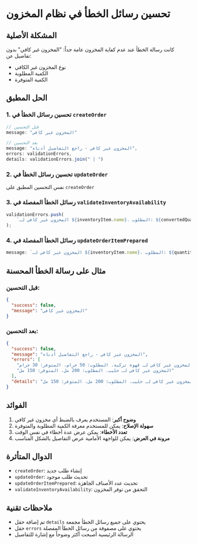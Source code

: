 # تحسين رسائل الخطأ في نظام المخزون

## المشكلة الأصلية
كانت رسالة الخطأ عند عدم كفاية المخزون عامة جداً: "المخزون غير كافي" بدون تفاصيل عن:
- نوع المخزون غير الكافي
- الكمية المطلوبة
- الكمية المتوفرة

## الحل المطبق

### 1. تحسين رسائل الخطأ في `createOrder`
```javascript
// قبل التحسين
message: "المخزون غير كافي"

// بعد التحسين
message: "المخزون غير كافي - راجع التفاصيل أدناه",
errors: validationErrors,
details: validationErrors.join(" | ")
```

### 2. تحسين رسائل الخطأ في `updateOrder`
نفس التحسين المطبق على `createOrder`

### 3. رسائل الخطأ المفصلة في `validateInventoryAvailability`
```javascript
validationErrors.push(
    `المخزون غير كافي لـ ${inventoryItem.name}. المطلوب: ${convertedQuantityNeeded} ${inventoryItem.unit}، المتوفر: ${inventoryItem.currentStock} ${inventoryItem.unit}`
);
```

### 4. رسائل الخطأ المفصلة في `updateOrderItemPrepared`
```javascript
message: `المخزون غير كافي لـ ${inventoryItem.name}. المطلوب: ${quantityToDeduct} ${inventoryItem.unit}، المتوفر: ${inventoryItem.currentStock} ${inventoryItem.unit}`
```

## مثال على رسالة الخطأ المحسنة

### قبل التحسين:
```json
{
  "success": false,
  "message": "المخزون غير كافي"
}
```

### بعد التحسين:
```json
{
  "success": false,
  "message": "المخزون غير كافي - راجع التفاصيل أدناه",
  "errors": [
    "المخزون غير كافي لـ قهوة تركية. المطلوب: 50 جرام، المتوفر: 30 جرام",
    "المخزون غير كافي لـ حليب. المطلوب: 200 مل، المتوفر: 150 مل"
  ],
  "details": "المخزون غير كافي لـ قهوة تركية. المطلوب: 50 جرام، المتوفر: 30 جرام | المخزون غير كافي لـ حليب. المطلوب: 200 مل، المتوفر: 150 مل"
}
```

## الفوائد

1. **وضوح أكبر**: المستخدم يعرف بالضبط أي مخزون غير كافي
2. **سهولة الإصلاح**: يمكن للمستخدم معرفة الكمية المطلوبة والمتوفرة
3. **تعدد الأخطاء**: يمكن عرض عدة أخطاء في نفس الوقت
4. **مرونة في العرض**: يمكن للواجهة الأمامية عرض التفاصيل بالشكل المناسب

## الدوال المتأثرة

- `createOrder`: إنشاء طلب جديد
- `updateOrder`: تحديث طلب موجود
- `updateOrderItemPrepared`: تحديث عدد الأصناف الجاهزة
- `validateInventoryAvailability`: التحقق من توفر المخزون

## ملاحظات تقنية

- تم إضافة حقل `details` يحتوي على جميع رسائل الخطأ مجمعة
- حقل `errors` يحتوي على مصفوفة من رسائل الخطأ المفصلة
- الرسالة الرئيسية أصبحت أكثر وضوحاً مع إشارة للتفاصيل
